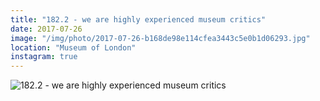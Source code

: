 ```yaml
---
title: "182.2 - we are highly experienced museum critics"
date: 2017-07-26
image: "/img/photo/2017-07-26-b168de98e114cfea3443c5e0b1d06293.jpg"
location: "Museum of London"
instagram: true
---
```


![182.2 - we are highly experienced museum critics](/img/photo/2017-07-26-b168de98e114cfea3443c5e0b1d06293.jpg)
